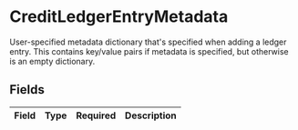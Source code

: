 # CreditLedgerEntryMetadata

User-specified metadata dictionary that's specified when adding a ledger entry. This contains key/value pairs if metadata is specified, but otherwise is an empty dictionary.


## Fields

| Field       | Type        | Required    | Description |
| ----------- | ----------- | ----------- | ----------- |